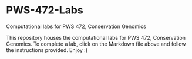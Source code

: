# PWS-472-Labs
 Computational labs for PWS 472, Conservation Genomics

This repository houses the computational labs for PWS 472, Conservation Genomics. To complete a lab, click on the Markdown file above and follow the instructions provided. Enjoy :)